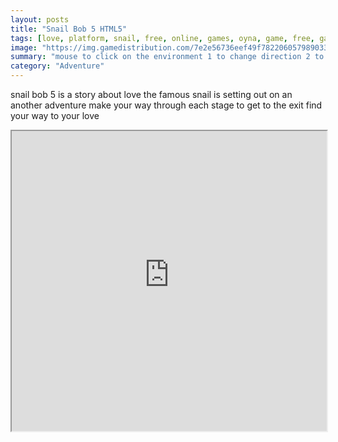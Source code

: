 ```yaml
---
layout: posts
title: "Snail Bob 5 HTML5"
tags: [love, platform, snail, free, online, games, oyna, game, free, games, play, play, games]
image: "https://img.gamedistribution.com/7e2e56736eef49f78220605798903354.jpg"
summary: "mouse to click on the environment 1 to change direction 2 to speed up  free online games oyna game free games play play games"
category: "Adventure"
---
```


snail bob 5 is a story about love the famous snail is setting out on an another adventure make your way through each stage to get to the exit find your way to your love

<iframe width="100%" height="480px;" src="https://html5.gamedistribution.com/7e2e56736eef49f78220605798903354/"></iframe>